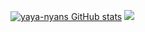 [![yaya-nyans GitHub stats](https://github-readme-stats.vercel.app/api?username=absolutelyaya&hide=stars,contribs&show_icons=true&theme=radical)](https://github.com/absolutelyaya/github-readme-stats)
![](https://media.discordapp.net/attachments/682669318705512475/921714105155469312/Glare.gif)
